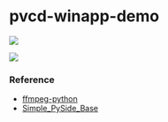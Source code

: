 # pvcd-winapp-demo

![](https://imgur.com/YkqUwXC.gif)

![](https://i.imgur.com/UaCM86W.gif)



### Reference

- [ffmpeg-python](https://github.com/kkroening/ffmpeg-python)
- [Simple_PySide_Base](https://github.com/Wanderson-Magalhaes/Simple_PySide_Base)


